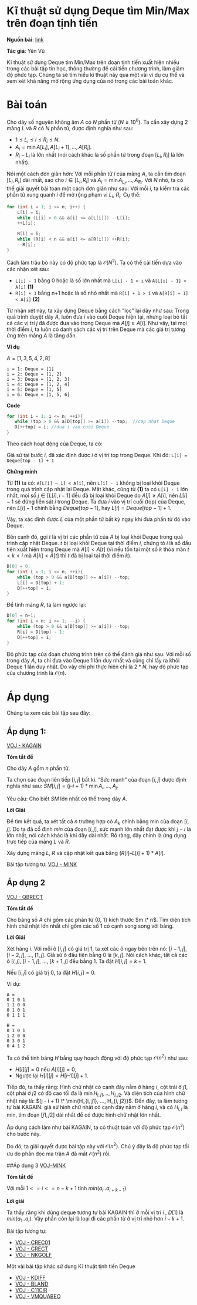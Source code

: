 # Kĩ thuật sử dụng Deque tìm Min/Max trên đoạn tịnh tiến

**Nguồn bài**: [link](https://langocthuyan.wordpress.com/2014/08/12/ki-thuat-su-dung-deque-stack-2-dau-tim-minmax-tren-doan-tinh-tien/)

**Tác giả**: Yên Vũ

Kĩ thuật sử dụng Deque tìm Min/Max trên đoạn tịnh tiến xuất hiện nhiều trong các bài tập tin học, thông thường để cải tiến chương trình, làm giảm độ phức tạp. Chúng ta sẽ tìm hiểu kĩ thuật này qua một vài ví dụ cụ thể và xem xét khả năng mở rộng ứng dụng của nó trong các bài toán khác.

# Bài toán

Cho dãy số nguyên không âm $A$ có $N$ phần tử $(N \le 10^6)$. Ta cần xây dựng 2 mảng $L$ và $R$ có $N$ phần tử, được định nghĩa như sau:

- $1 \le L_i \le i \le R_i \le N$.
- $A_i = \min{ A[L_i], A[L_i + 1], ..., A[R_i]}$.
- $R_i - L_i$ là lớn nhất (nói cách khác là số phần tử trong đoạn $[L_i, R_i]$ là lớn nhất).

Nói một cách đơn giản hơn: Với mỗi phần tử $i$ của mảng $A$, ta cần tìm đoạn $[L_i, R_i]$ dài nhất, sao cho $i \in [L_i, R_i]$ và $A_i = \min{A_{L_i}, ..., A_{R_i}}$. Với $N$ nhỏ, ta có thể giải quyết bài toán một cách đơn giản như sau: Với mỗi $i$, ta kiểm tra các phần tử xung quanh $i$ để mở rộng phạm vi $L_i$, $R_i$. Cụ thể:

```cpp
for (int i = 1; i <= n; i++) {
	L[i] = i;
	while (L[i] > 0 && a[i] <= a[L[i]]) --L[i];
	++L[i];

	R[i] = i;
	while (R[i] < n && a[i] <= a[R[i]]) ++R[i];
	--R[i];
}
```

Cách làm trâu bò này có độ phức tạp là $\mathcal{O}(N^2)$. Ta có thể cải tiến dựa vào các nhận xét sau:

- `L[i] - 1` bằng 0 hoặc là số lớn nhất mà `L[i] - 1 < i` và `A[L[i] - 1] < A[i]` **(1)**
- `R[i] + 1` bằng n+1 hoặc là số nhỏ nhất mà `R[i] + 1 > i` và `A[R[i] + 1] < A[i]` **(2)**

Từ nhận xét này, ta xây dựng Deque bằng cách "lọc" lại dãy như sau: Trong quá trình duyệt dãy $A$, luôn đưa $i$ vào cuối Deque hiện tại, nhưng loại bỏ tất cả các vị trí $j$ đã được đưa vào trong Deque mà $A[j] \ge A[i]$. Như vậy, tại mọi thời điểm $i$, ta luôn có danh sách các vị trí trên Deque mà các giá trị tương ứng trên mảng $A$ là tăng dần.

**Ví dụ**

$A = [1, 3, 5, 4, 2, 8]$

```
i = 1: Deque = [1]
i = 2: Deque = [1, 2]
i = 3: Deque = [1, 2, 3]
i = 4: Deque = [1, 2, 4]
i = 5: Deque = [1, 5]
i = 6: Deque = [1, 5, 6]
```

**Code**

```cpp
for (int i = 1; i <= n; ++i){
   while (top > 0 && a[D[top]] >= a[i]) --top;  //cap nhat Deque
   D[++top] = i; //dua i vao cuoi Deque
}
```

Theo cách hoạt động của Deque, ta có:

Giả sử tại bước $i$, đã xác định được $i$ ở vị trí top trong Deque. Khi đó: `L[i] = Deque[top - 1] + 1`

**Chứng minh**

Từ **(1)** ta có: `A[L[i] – 1] < A[i]`, nên `L[i] - 1` không bị loại khỏi Deque trong quá trình cập nhật lại Deque. Mặt khác, cũng từ **(1)** ta có `L[i] - 1` lớn nhất, mọi số $j \in [L[i], i-1]$ đều đã bị loại khỏi Deque do $A[j] \ge A[i]$, nên $L[i] - 1$ sẽ đứng liền sát $i$ trong Deque. Ta đưa $i$ vào vị trí cuối (top) của Deque, nên $L[i] - 1$ chính bằng $Deque[top - 1]$, hay $L[i] = Deque[top - 1] + 1$.

Vậy, ta xác định được $L$ của một phần tử bất kỳ ngay khi đưa phần tử đó vào Deque.

Bên cạnh đó, gọi $t$ là vị trí các phần tử của $A$ bị loại khỏi Deque trong quá trình cập nhật Deque. $t$ bị loại khỏi Deque tại thời điểm $i$, chứng tỏ $i$ là số đầu tiên xuất hiện trong Deque mà $A[i] < A[t]$ (vì nếu tồn tại một số $k$ thỏa mãn $t < k < i$ mà $A[k] < A[t]$ thì $t$ đã bị loại tại thời điểm $k$).

```cpp
D[0] = 0;
for (int i = 1; i <= n; ++i){
    while (top > 0 && a[D[top]] >= a[i]) --top;
    L[i] = D[top] + 1;
    D[++top] = i;
}
```

Để tính mảng $R$, ta làm ngược lại:

```cpp
D[0] = n+1;
for (int i = n; i >= 1; --i) {
    while (top > 0 && a[D[top]] >= a[i]) --top;
    R[i] = D[top] - 1;
    D[++top] = i;
}
```

Độ phức tạp của đoạn chương trình trên có thể đánh giá như sau: Với mỗi số trong dãy $A$, ta chỉ đưa vào Deque 1 lần duy nhất và cũng chỉ lấy ra khỏi Deque 1 lần duy nhất. Do vậy chi phí thực hiện chỉ là $2*N$, hay độ phức tạp của chương trình là $\mathcal{O}(n)$.

# Áp dụng

Chúng ta xem các bài tập sau đây:

## Áp dụng 1:

[VOJ - KAGAIN](http://vnoi.info/problems/show/KAGAIN/)

**Tóm tắt đề**

Cho dãy $A$ gồm $n$ phần tử.

Ta chọn các đoạn liên tiếp $[i, j]$ bất kì. “Sức mạnh” của đoạn $[i, j]$ được định nghĩa như sau: $SM[i, j] = (j – i + 1) * \min{A_i,..., A_j}$.

Yêu cầu: Cho biết $SM$ lớn nhất có thể trong dãy $A$.

**Lời Giải**

Để tìm kết quả, ta xét tất cả $n$ trường hợp có $A_k$ chính bằng min của đoạn $[i, j]$. Do ta đã cố định $min$ của đoạn $[i, j]$, sức mạnh lớn nhất đạt được khi $j - i$ là lớn nhất, nói cách khác là khi dãy dài nhất. Rõ ràng, đây chính là ứng dụng trực tiếp của mảng $L$ và $R$.

Xây dựng mảng $L$, $R$ và cập nhật kết quả bằng $(R[i] – L[i]+1) * A[i]$.

Bài tập tương tự: [VOJ - MINK](http://vnoi.info/problems/show/MINK)

## Áp dụng 2

[VOJ - QBRECT](http://vnoi.info/problems/show/QBRECT/)

**Tóm tắt đề**

Cho bảng số $A$ chỉ gồm các phần tử {0, 1} kích thước $m \* n$. Tìm diện tích hình chữ nhật lớn nhất chỉ gồm các số 1 có cạnh song song với bảng.

**Lời Giải**

Xét hàng $i$. Với mỗi ô $[i, j]$ có giá trị 1, ta xét các ô ngay bên trên nó: $[i-1, j]$, $[i-2, j]$, ..., $[1, j]$. Giả sử ô đầu tiên bằng 0 là $[k, j]$. Nói cách khác, tất cả các ô $[i, j]$, $[i-1, j]$, ..., $[k+1, j]$ đều bằng 1. Ta đặt $H[i,j] = k+1$.

Nếu $[i, j]$ có giá trị 0, ta đặt $H[i,j] = 0$.

Ví dụ:

```
A =
0 1 0 1
1 1 0 0
0 1 0 1
0 1 1 1

H =
0 1 0 1
1 2 0 0
0 3 0 1
0 4 1 2
```

Ta có thể tính bảng $H$ bằng quy hoạch động với độ phức tạp $\mathcal{O}(n^2)$ như sau:

- $H[i][j] = 0$ nếu $A[i][j] = 0$,
- Ngược lại $H[i][j] = H[i – 1][j] + 1$.

Tiếp đó, ta thấy rằng: Hình chữ nhật có cạnh đáy nằm ở hàng $i$, cột trái ở $j1$, cột phải ở $j2$ có độ cao tối đa là $\min{H_{i, j1}, .., H_{i, j2}}$. Và diện tích của hình chữ nhật này là: $(j - i + 1) \* \min{H_{i, j1}, ..., H_{i, j2}}$. Đến đây, ta làm tương tự bài KAGAIN: giả sử hình chữ nhật có cạnh đáy nằm ở hàng $i$, và có $H_{i, j}$ là min, tìm đoạn $[j1, j2]$ dài nhất để có được hình chữ nhật lớn nhất.

Áp dụng cách làm như bài KAGAIN, ta có thuật toán với độ phức tạp $\mathcal{O}(n^2)$ cho bước này.

Do đó, ta giải quyết được bài tập này với $\mathcal{O}(n^2)$. Chú ý đây là độ phức tạp tối ưu do phần đọc ma trận $A$ đã mất $\mathcal{O}(n^2)$ rồi.

##Áp dụng 3 
[VOJ-MINK](http://vnoi.info/problems/show/MINK/)

**Tóm tắt đề**

Với mỗi $1<=i<=n-k+1$ tính $min({a_{i}..a_{i+k-1}})$

**Lời giải**

Ta thấy rằng khi dùng deque tương tự bài KAGAIN thì ở mỗi vị trí i , $D[1]$ là $min(a_{1}..a_{i})$. Vậy phần còn lại là loại đi các phần từ ở vị trí nhỏ hơn $i-k+1$. 

Bài tập tương tự:

- [VOJ - CREC01](http://vnoi.info/problems/show/CREC01/)
- [VOJ - CRECT](http://vnoi.info/problems/show/CRECT/)
- [VOJ - NKGOLF](http://vnoi.info/problems/show/NKGOLF/)

Một vài bài tập khác sử dụng Kĩ thuật tịnh tiến Deque

- [VOJ - KDIFF](http://vnoi.info/problems/show/KDIFF/)
- [VOJ - BLAND](http://vnoi.info/problems/show/BLAND/)
- [VOJ - C11CIR](http://vnoi.info/problems/show/C11CIR/)
- [VOJ - VMQUABEO](http://vnoi.info/problems/show/VMQUABEO/)
